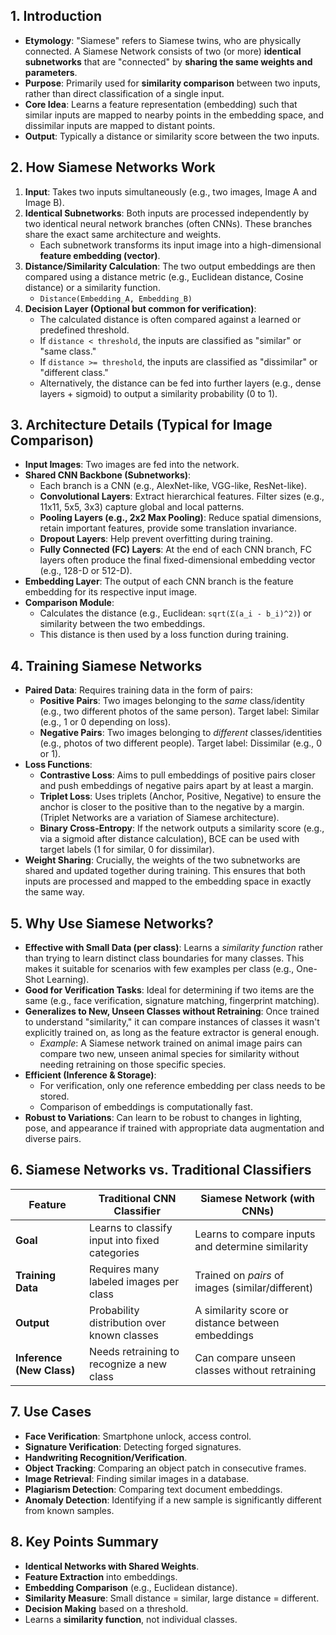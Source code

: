 ## 1. Introduction
- **Etymology**: "Siamese" refers to Siamese twins, who are physically connected. A Siamese Network consists of two (or more) **identical subnetworks** that are "connected" by **sharing the same weights and parameters**.
- **Purpose**: Primarily used for **similarity comparison** between two inputs, rather than direct classification of a single input.
- **Core Idea**: Learns a feature representation (embedding) such that similar inputs are mapped to nearby points in the embedding space, and dissimilar inputs are mapped to distant points.
- **Output**: Typically a distance or similarity score between the two inputs.

## 2. How Siamese Networks Work
1.  **Input**: Takes two inputs simultaneously (e.g., two images, Image A and Image B).
2.  **Identical Subnetworks**: Both inputs are processed independently by two identical neural network branches (often CNNs). These branches share the exact same architecture and weights.
	- Each subnetwork transforms its input image into a high-dimensional **feature embedding (vector)**.
3.  **Distance/Similarity Calculation**: The two output embeddings are then compared using a distance metric (e.g., Euclidean distance, Cosine distance) or a similarity function.
	- `Distance(Embedding_A, Embedding_B)`
4.  **Decision Layer (Optional but common for verification)**:
	- The calculated distance is often compared against a learned or predefined threshold.
	- If `distance < threshold`, the inputs are classified as "similar" or "same class."
	- If `distance >= threshold`, the inputs are classified as "dissimilar" or "different class."
	- Alternatively, the distance can be fed into further layers (e.g., dense layers + sigmoid) to output a similarity probability (0 to 1).

## 3. Architecture Details (Typical for Image Comparison)
- **Input Images**: Two images are fed into the network.
- **Shared CNN Backbone (Subnetworks)**:
	- Each branch is a CNN (e.g., AlexNet-like, VGG-like, ResNet-like).
	- **Convolutional Layers**: Extract hierarchical features. Filter sizes (e.g., 11x11, 5x5, 3x3) capture global and local patterns.
	- **Pooling Layers (e.g., 2x2 Max Pooling)**: Reduce spatial dimensions, retain important features, provide some translation invariance.
	- **Dropout Layers**: Help prevent overfitting during training.
	- **Fully Connected (FC) Layers**: At the end of each CNN branch, FC layers often produce the final fixed-dimensional embedding vector (e.g., 128-D or 512-D).
- **Embedding Layer**: The output of each CNN branch is the feature embedding for its respective input image.
- **Comparison Module**:
	- Calculates the distance (e.g., Euclidean: `sqrt(Σ(a_i - b_i)^2)`) or similarity between the two embeddings.
	- This distance is then used by a loss function during training.

## 4. Training Siamese Networks
- **Paired Data**: Requires training data in the form of pairs:
	- **Positive Pairs**: Two images belonging to the *same* class/identity (e.g., two different photos of the same person). Target label: Similar (e.g., 1 or 0 depending on loss).
	- **Negative Pairs**: Two images belonging to *different* classes/identities (e.g., photos of two different people). Target label: Dissimilar (e.g., 0 or 1).
- **Loss Functions**:
	- **Contrastive Loss**: Aims to pull embeddings of positive pairs closer and push embeddings of negative pairs apart by at least a margin.
	- **Triplet Loss**: Uses triplets (Anchor, Positive, Negative) to ensure the anchor is closer to the positive than to the negative by a margin. (Triplet Networks are a variation of Siamese architecture).
	- **Binary Cross-Entropy**: If the network outputs a similarity score (e.g., via a sigmoid after distance calculation), BCE can be used with target labels (1 for similar, 0 for dissimilar).
- **Weight Sharing**: Crucially, the weights of the two subnetworks are shared and updated together during training. This ensures that both inputs are processed and mapped to the embedding space in exactly the same way.

## 5. Why Use Siamese Networks?
- **Effective with Small Data (per class)**: Learns a *similarity function* rather than trying to learn distinct class boundaries for many classes. This makes it suitable for scenarios with few examples per class (e.g., One-Shot Learning).
- **Good for Verification Tasks**: Ideal for determining if two items are the same (e.g., face verification, signature matching, fingerprint matching).
- **Generalizes to New, Unseen Classes without Retraining**: Once trained to understand "similarity," it can compare instances of classes it wasn't explicitly trained on, as long as the feature extractor is general enough.
	- *Example*: A Siamese network trained on animal image pairs can compare two new, unseen animal species for similarity without needing retraining on those specific species.
- **Efficient (Inference & Storage)**:
	- For verification, only one reference embedding per class needs to be stored.
	- Comparison of embeddings is computationally fast.
- **Robust to Variations**: Can learn to be robust to changes in lighting, pose, and appearance if trained with appropriate data augmentation and diverse pairs.

## 6. Siamese Networks vs. Traditional Classifiers

| Feature          | Traditional CNN Classifier                     | Siamese Network (with CNNs)                      |
|------------------|------------------------------------------------|---------------------------------------------------|
| **Goal**         | Learns to classify input into fixed categories | Learns to compare inputs and determine similarity |
| **Training Data**| Requires many labeled images per class         | Trained on *pairs* of images (similar/different)  |
| **Output**       | Probability distribution over known classes    | A similarity score or distance between embeddings |
| **Inference (New Class)** | Needs retraining to recognize a new class    | Can compare unseen classes without retraining     |

## 7. Use Cases
- **Face Verification**: Smartphone unlock, access control.
- **Signature Verification**: Detecting forged signatures.
- **Handwriting Recognition/Verification**.
- **Object Tracking**: Comparing an object patch in consecutive frames.
- **Image Retrieval**: Finding similar images in a database.
- **Plagiarism Detection**: Comparing text document embeddings.
- **Anomaly Detection**: Identifying if a new sample is significantly different from known samples.

## 8. Key Points Summary
- **Identical Networks with Shared Weights**.
- **Feature Extraction** into embeddings.
- **Embedding Comparison** (e.g., Euclidean distance).
- **Similarity Measure**: Small distance = similar, large distance = different.
- **Decision Making** based on a threshold.
- Learns a **similarity function**, not individual classes.